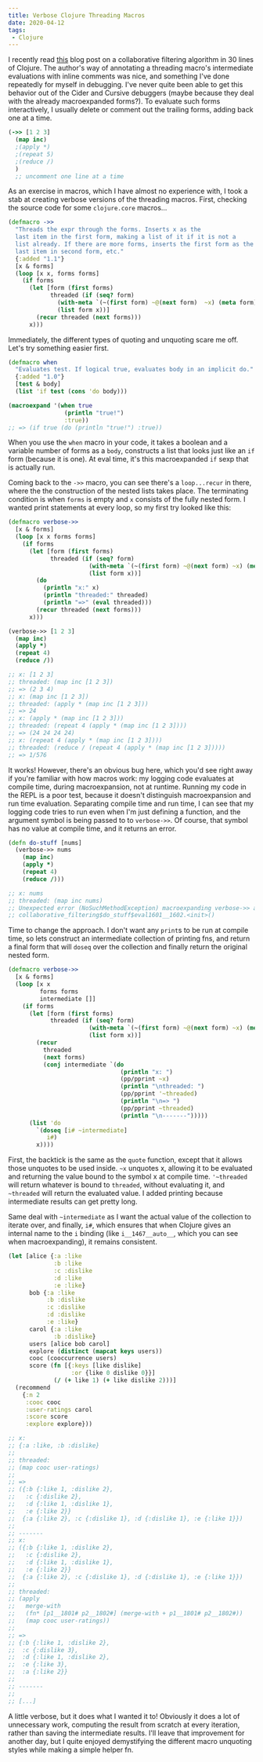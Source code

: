 ```yaml
---
title: Verbose Clojure Threading Macros
date: 2020-04-12
tags: 
 - Clojure
---
```


I recently read [this](https://findka.com/blog/rec-sys-in-30-lines/) blog post on a collaborative filtering algorithm in 30 lines of Clojure. The author's way of annotating a threading macro's intermediate evaluations with inline comments was nice, and something I've done repeatedly for myself in debugging. I've never quite been able to get this behavior out of the Cider and Cursive debuggers (maybe because they deal with the already macroexpanded forms?). To evaluate such forms interactively, I usually delete or comment out the trailing forms, adding back one at a time.

```clojure
(->> [1 2 3]
  (map inc)
  ;(apply *)
  ;(repeat 5)
  ;(reduce /)
  )
  ;; uncomment one line at a time
```

As an exercise in macros, which I have almost no experience with, I took a stab at creating verbose versions of the threading macros. First, checking the source code for some `clojure.core` macros...

```clojure
(defmacro ->>
  "Threads the expr through the forms. Inserts x as the
  last item in the first form, making a list of it if it is not a
  list already. If there are more forms, inserts the first form as the
  last item in second form, etc."
  {:added "1.1"}
  [x & forms]
  (loop [x x, forms forms]
    (if forms
      (let [form (first forms)
            threaded (if (seq? form)
              (with-meta `(~(first form) ~@(next form)  ~x) (meta form))
              (list form x))]
        (recur threaded (next forms)))
      x)))
```

Immediately, the different types of quoting and unquoting scare me off. Let's try something easier first.

```clojure
(defmacro when
  "Evaluates test. If logical true, evaluates body in an implicit do."
  {:added "1.0"}
  [test & body]
  (list 'if test (cons 'do body)))

(macroexpand '(when true 
                (println "true!")
                :true))
;; => (if true (do (println "true!") :true))
```

When you use the `when` macro in your code, it takes a boolean and a variable
number of forms as a `body`, constructs a list that looks just like an `if` form
(because it is one). At eval time, it's this macroexpanded `if` sexp that is
actually run.

Coming back to the `->>` macro, you can see there's a `loop...recur` in there,
where the the construction of the nested lists takes place. The terminating
condition is when `forms` is empty and `x` consists of the fully nested form. I
wanted print statements at every loop, so my first try looked like this:

```clojure
(defmacro verbose->>
  [x & forms]
  (loop [x x forms forms]
    (if forms
      (let [form (first forms)
            threaded (if (seq? form)
                       (with-meta `(~(first form) ~@(next form) ~x) (meta form))
                       (list form x))]
        (do 
          (println "x:" x)
          (println "threaded:" threaded)
          (println "=>" (eval threaded)))
        (recur threaded (next forms)))
      x)))

(verbose->> [1 2 3]
  (map inc)
  (apply *)
  (repeat 4)
  (reduce /))

;; x: [1 2 3]
;; threaded: (map inc [1 2 3])
;; => (2 3 4)
;; x: (map inc [1 2 3])
;; threaded: (apply * (map inc [1 2 3]))
;; => 24
;; x: (apply * (map inc [1 2 3]))
;; threaded: (repeat 4 (apply * (map inc [1 2 3])))
;; => (24 24 24 24)
;; x: (repeat 4 (apply * (map inc [1 2 3])))
;; threaded: (reduce / (repeat 4 (apply * (map inc [1 2 3]))))
;; => 1/576
```

It works! However, there's an obvious bug here, which you'd see right away if
you're familiar with how macros work: my logging code evaluates at compile time,
during macroexpansion, not at runtime. Running my code in the REPL is a poor
test, because it doesn't distinguish macroexpansion and run time evaluation.
Separating compile time and run time, I can see that my logging code tries to
run even when I'm just defining a function, and the argument symbol is being
passed to to `verbose->>`. Of course, that symbol has no value at compile time,
and it returns an error.

```clojure
(defn do-stuff [nums]
  (verbose->> nums
    (map inc)
    (apply *)
    (repeat 4)
    (reduce /)))

;; x: nums
;; threaded: (map inc nums)
;; Unexpected error (NoSuchMethodException) macroexpanding verbose->> at (src/collaborative_filtering.clj:2:3).
;; collaborative_filtering$do_stuff$eval1601__1602.<init>()
```

Time to change the approach. I don't want any `print`s to be run at compile
time, so lets construct an intermediate collection of printing fns, and return a
final form that will `doseq` over the collection and finally return the original
nested form.

```clojure
(defmacro verbose->>
  [x & forms]
  (loop [x x
         forms forms
         intermediate []]
    (if forms
      (let [form (first forms)
            threaded (if (seq? form)
                       (with-meta `(~(first form) ~@(next form) ~x) (meta form))
                       (list form x))]
        (recur
          threaded
          (next forms)
          (conj intermediate `(do
                                (println "x: ")
                                (pp/pprint ~x)
                                (println "\nthreaded: ")
                                (pp/pprint '~threaded)
                                (println "\n=> ")
                                (pp/pprint ~threaded)
                                (println "\n-------")))))
      (list 'do
        `(doseq [i# ~intermediate]
           i#)
        x))))
```

First, the backtick is the same as the `quote` function, except that it allows
those unquotes to be used inside. `~x` unquotes x, allowing it to be evaluated
and returning the value bound to the symbol x at compile time. `'~threaded` will
return whatever is bound to `threaded`, without evaluating it, and `~threaded`
will return the evaluated value. I added printing because intermediate results
can get pretty long.

Same deal with `~intermediate` as I want the actual value of the collection to
iterate over, and finally, `i#`, which ensures that when Clojure gives an
internal name to the `i` binding (like `i__1467__auto__`, which you can see when
macroexpanding), it remains consistent.

```clojure
(let [alice {:a :like
	         :b :like
	         :c :dislike
	         :d :like
	         :e :like}
      bob {:a :like
           :b :dislike
           :c :dislike
           :d :dislike
           :e :like}
      carol {:a :like
	         :b :dislike}
      users [alice bob carol]
      explore (distinct (mapcat keys users))
      cooc (cooccurrence users)
      score (fn [{:keys [like dislike]
      			  :or {like 0 dislike 0}}]
      		 (/ (+ like 1) (+ like dislike 2)))]
  (recommend
    {:n 2
     :cooc cooc
     :user-ratings carol
     :score score
     :explore explore}))

;; x:
;; {:a :like, :b :dislike}
;; 
;; threaded:
;; (map cooc user-ratings)
;; 
;; =>
;; ({:b {:like 1, :dislike 2},
;;   :c {:dislike 2},
;;   :d {:like 1, :dislike 1},
;;   :e {:like 2}}
;;  {:a {:like 2}, :c {:dislike 1}, :d {:dislike 1}, :e {:like 1}})
;; 
;; -------
;; x:
;; ({:b {:like 1, :dislike 2},
;;   :c {:dislike 2},
;;   :d {:like 1, :dislike 1},
;;   :e {:like 2}}
;;  {:a {:like 2}, :c {:dislike 1}, :d {:dislike 1}, :e {:like 1}})
;; 
;; threaded:
;; (apply
;;   merge-with
;;   (fn* [p1__1801# p2__1802#] (merge-with + p1__1801# p2__1802#))
;;   (map cooc user-ratings))
;; 
;; =>
;; {:b {:like 1, :dislike 2},
;;  :c {:dislike 3},
;;  :d {:like 1, :dislike 2},
;;  :e {:like 3},
;;  :a {:like 2}}
;; 
;; -------
;;
;; [...]
```

A little verbose, but it does what I wanted it to! Obviously it does a lot of
unnecessary work, computing the result from scratch at every iteration, rather
than saving the intermediate results. I'll leave that improvement for another
day, but I quite enjoyed demystifying the different macro unquoting styles while
making a simple helper fn.
